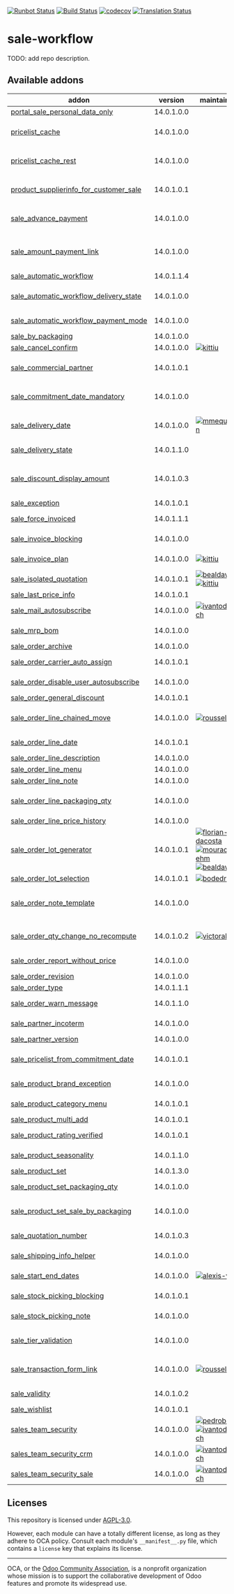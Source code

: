 [![Runbot Status](https://runbot.odoo-community.org/runbot/badge/flat/167/14.0.svg)](https://runbot.odoo-community.org/runbot/repo/github-com-oca-sale-workflow-167)
[![Build Status](https://travis-ci.com/OCA/sale-workflow.svg?branch=14.0)](https://travis-ci.com/OCA/sale-workflow)
[![codecov](https://codecov.io/gh/OCA/sale-workflow/branch/14.0/graph/badge.svg)](https://codecov.io/gh/OCA/sale-workflow)
[![Translation Status](https://translation.odoo-community.org/widgets/sale-workflow-14-0/-/svg-badge.svg)](https://translation.odoo-community.org/engage/sale-workflow-14-0/?utm_source=widget)

<!-- /!\ do not modify above this line -->

# sale-workflow

TODO: add repo description.

<!-- /!\ do not modify below this line -->

<!-- prettier-ignore-start -->

[//]: # (addons)

Available addons
----------------
addon | version | maintainers | summary
--- | --- | --- | ---
[portal_sale_personal_data_only](portal_sale_personal_data_only/) | 14.0.1.0.0 |  | Portal Sale Personal Data Only
[pricelist_cache](pricelist_cache/) | 14.0.1.0.0 |  | Provide a new model to cache price lists and update it, to make it easier to retrieve them.
[pricelist_cache_rest](pricelist_cache_rest/) | 14.0.1.0.0 |  | Provides an endpoint to get product prices for a given customer
[product_supplierinfo_for_customer_sale](product_supplierinfo_for_customer_sale/) | 14.0.1.0.1 |  | Loads in every sale order line the customer code defined in the product
[sale_advance_payment](sale_advance_payment/) | 14.0.1.0.0 |  | Allow to add advance payments on sales and then use them on invoices
[sale_amount_payment_link](sale_amount_payment_link/) | 14.0.1.0.0 |  | Reduce Amount to be paid while Payment Link is generated on Sale Order, depending on done Transactions.
[sale_automatic_workflow](sale_automatic_workflow/) | 14.0.1.1.4 |  | Sale Automatic Workflow
[sale_automatic_workflow_delivery_state](sale_automatic_workflow_delivery_state/) | 14.0.1.0.0 |  | Glue module for sale_automatic_workflow and sale_delivery_state
[sale_automatic_workflow_payment_mode](sale_automatic_workflow_payment_mode/) | 14.0.1.0.0 |  | Sale Automatic Workflow - Payment Mode
[sale_by_packaging](sale_by_packaging/) | 14.0.1.0.0 |  | Manage sale of packaging
[sale_cancel_confirm](sale_cancel_confirm/) | 14.0.1.0.0 | [![kittiu](https://github.com/kittiu.png?size=30px)](https://github.com/kittiu) | Sales Cancel Confirm
[sale_commercial_partner](sale_commercial_partner/) | 14.0.1.0.1 |  | Add stored related field 'Commercial Entity' on sale orders
[sale_commitment_date_mandatory](sale_commitment_date_mandatory/) | 14.0.1.0.0 |  | Set commitment data mandatory and don't allowto add lines unless this field is filled
[sale_delivery_date](sale_delivery_date/) | 14.0.1.0.0 | [![mmequignon](https://github.com/mmequignon.png?size=30px)](https://github.com/mmequignon) | Postpones delivery dates based on customer preferences, and/or warehouse configuration.
[sale_delivery_state](sale_delivery_state/) | 14.0.1.1.0 |  | Show the delivery state on the sale order
[sale_discount_display_amount](sale_discount_display_amount/) | 14.0.1.0.3 |  | This addon intends to display the amount of the discount computed on sale_order_line and sale_order level
[sale_exception](sale_exception/) | 14.0.1.0.1 |  | Custom exceptions on sale order
[sale_force_invoiced](sale_force_invoiced/) | 14.0.1.1.1 |  | Allows to force the invoice status of the sales order to Invoiced
[sale_invoice_blocking](sale_invoice_blocking/) | 14.0.1.0.0 |  | Allow you to block the creation of invoices from a sale order.
[sale_invoice_plan](sale_invoice_plan/) | 14.0.1.0.0 | [![kittiu](https://github.com/kittiu.png?size=30px)](https://github.com/kittiu) | Add to sales order, ability to manage future invoice plan
[sale_isolated_quotation](sale_isolated_quotation/) | 14.0.1.0.1 | [![bealdav](https://github.com/bealdav.png?size=30px)](https://github.com/bealdav) [![kittiu](https://github.com/kittiu.png?size=30px)](https://github.com/kittiu) | Sale Isolated Quotation
[sale_last_price_info](sale_last_price_info/) | 14.0.1.0.1 |  | Product Last Price Info - Sale
[sale_mail_autosubscribe](sale_mail_autosubscribe/) | 14.0.1.0.0 | [![ivantodorovich](https://github.com/ivantodorovich.png?size=30px)](https://github.com/ivantodorovich) | Automatically subscribe partners to their company's sale orders
[sale_mrp_bom](sale_mrp_bom/) | 14.0.1.0.0 |  | Allows define a BOM in the sales lines.
[sale_order_archive](sale_order_archive/) | 14.0.1.0.0 |  | Archive Sale Orders
[sale_order_carrier_auto_assign](sale_order_carrier_auto_assign/) | 14.0.1.0.1 |  | Auto assign delivery carrier on sale order confirmation
[sale_order_disable_user_autosubscribe](sale_order_disable_user_autosubscribe/) | 14.0.1.0.0 |  | Remove the salesperson from autosubscribed sale followers
[sale_order_general_discount](sale_order_general_discount/) | 14.0.1.0.1 |  | General discount per sale order
[sale_order_line_chained_move](sale_order_line_chained_move/) | 14.0.1.0.0 | [![rousseldenis](https://github.com/rousseldenis.png?size=30px)](https://github.com/rousseldenis) | This module adds a field on sale order line to get all related move lines
[sale_order_line_date](sale_order_line_date/) | 14.0.1.0.1 |  | Adds a commitment date to each sale order line.
[sale_order_line_description](sale_order_line_description/) | 14.0.1.0.0 |  | Sale order line description
[sale_order_line_menu](sale_order_line_menu/) | 14.0.1.0.0 |  | Adds a Sale Order Lines Menu
[sale_order_line_note](sale_order_line_note/) | 14.0.1.0.0 |  | Note on sale order line
[sale_order_line_packaging_qty](sale_order_line_packaging_qty/) | 14.0.1.0.0 |  | Define quantities according to product packaging on sale order lines
[sale_order_line_price_history](sale_order_line_price_history/) | 14.0.1.0.0 |  | Sale order line price history
[sale_order_lot_generator](sale_order_lot_generator/) | 14.0.1.0.1 | [![florian-dacosta](https://github.com/florian-dacosta.png?size=30px)](https://github.com/florian-dacosta) [![mourad-ehm](https://github.com/mourad-ehm.png?size=30px)](https://github.com/mourad-ehm) [![bealdav](https://github.com/bealdav.png?size=30px)](https://github.com/bealdav) | Sale Order Lot Generator
[sale_order_lot_selection](sale_order_lot_selection/) | 14.0.1.0.1 | [![bodedra](https://github.com/bodedra.png?size=30px)](https://github.com/bodedra) | Sale Order Lot Selection
[sale_order_note_template](sale_order_note_template/) | 14.0.1.0.0 |  | Add sale orders terms and conditions template that can be used to quickly fullfill sale order terms and conditions
[sale_order_qty_change_no_recompute](sale_order_qty_change_no_recompute/) | 14.0.1.0.2 | [![victoralmau](https://github.com/victoralmau.png?size=30px)](https://github.com/victoralmau) | Prevent recompute if only quantity has changed in sale order line
[sale_order_report_without_price](sale_order_report_without_price/) | 14.0.1.0.0 |  | Allow you to generate quotation and order reports without price.
[sale_order_revision](sale_order_revision/) | 14.0.1.0.0 |  | Keep track of revised quotations
[sale_order_type](sale_order_type/) | 14.0.1.1.1 |  | Sale Order Type
[sale_order_warn_message](sale_order_warn_message/) | 14.0.1.1.0 |  | Add a popup warning on sale to ensure warning is populated
[sale_partner_incoterm](sale_partner_incoterm/) | 14.0.1.0.0 |  | Set the customer preferred incoterm on each sales order
[sale_partner_version](sale_partner_version/) | 14.0.1.0.0 |  | Sale Partner Version
[sale_pricelist_from_commitment_date](sale_pricelist_from_commitment_date/) | 14.0.1.0.1 |  | Use sale order commitment date to compute line price from pricelist
[sale_product_brand_exception](sale_product_brand_exception/) | 14.0.1.0.0 |  | Define rules for sale order and brands
[sale_product_category_menu](sale_product_category_menu/) | 14.0.1.0.1 |  | Shows 'Product Categories' menu item in Sales
[sale_product_multi_add](sale_product_multi_add/) | 14.0.1.0.1 |  | Sale Product Multi Add
[sale_product_rating_verified](sale_product_rating_verified/) | 14.0.1.0.1 |  | Verify if a user has previously bought a product
[sale_product_seasonality](sale_product_seasonality/) | 14.0.1.1.0 |  | Integrates rules for products' seasonal availability with sales
[sale_product_set](sale_product_set/) | 14.0.1.3.0 |  | Sale product set
[sale_product_set_packaging_qty](sale_product_set_packaging_qty/) | 14.0.1.0.0 |  | Manage packaging and quantities on product set lines
[sale_product_set_sale_by_packaging](sale_product_set_sale_by_packaging/) | 14.0.1.0.0 |  | Glue module between `sale_by_packaging` and `sale_product_set_packaging_qty`.
[sale_quotation_number](sale_quotation_number/) | 14.0.1.0.3 |  | Different sequence for sale quotations
[sale_shipping_info_helper](sale_shipping_info_helper/) | 14.0.1.0.0 |  | Add shipping amounts on sale order
[sale_start_end_dates](sale_start_end_dates/) | 14.0.1.0.0 | [![alexis-via](https://github.com/alexis-via.png?size=30px)](https://github.com/alexis-via) | Adds start date and end date on sale order lines
[sale_stock_picking_blocking](sale_stock_picking_blocking/) | 14.0.1.0.1 |  | Allow you to block the creation of deliveries from a sale order.
[sale_stock_picking_note](sale_stock_picking_note/) | 14.0.1.0.0 |  | Add picking note in sale and purchase order
[sale_tier_validation](sale_tier_validation/) | 14.0.1.0.0 |  | Extends the functionality of Sale Orders to support a tier validation process.
[sale_transaction_form_link](sale_transaction_form_link/) | 14.0.1.0.0 | [![rousseldenis](https://github.com/rousseldenis.png?size=30px)](https://github.com/rousseldenis) | Allows to display a link to payment transactions on Sale Order form view.
[sale_validity](sale_validity/) | 14.0.1.0.2 |  | Set a default validity delay on quotations
[sale_wishlist](sale_wishlist/) | 14.0.1.0.1 |  | Handle sale wishlist for partners
[sales_team_security](sales_team_security/) | 14.0.1.0.0 | [![pedrobaeza](https://github.com/pedrobaeza.png?size=30px)](https://github.com/pedrobaeza) [![ivantodorovich](https://github.com/ivantodorovich.png?size=30px)](https://github.com/ivantodorovich) | New group for seeing only sales channel's documents
[sales_team_security_crm](sales_team_security_crm/) | 14.0.1.0.0 | [![ivantodorovich](https://github.com/ivantodorovich.png?size=30px)](https://github.com/ivantodorovich) | Integrates sales_team_security with crm
[sales_team_security_sale](sales_team_security_sale/) | 14.0.1.0.0 | [![ivantodorovich](https://github.com/ivantodorovich.png?size=30px)](https://github.com/ivantodorovich) | Integrates sales_team_security with sale

[//]: # (end addons)

<!-- prettier-ignore-end -->

## Licenses

This repository is licensed under [AGPL-3.0](LICENSE).

However, each module can have a totally different license, as long as they adhere to OCA
policy. Consult each module's `__manifest__.py` file, which contains a `license` key
that explains its license.

----

OCA, or the [Odoo Community Association](http://odoo-community.org/), is a nonprofit
organization whose mission is to support the collaborative development of Odoo features
and promote its widespread use.
